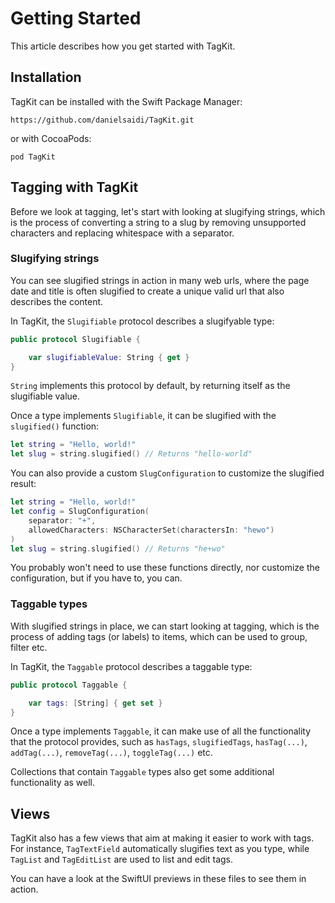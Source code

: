 #  Getting Started

This article describes how you get started with TagKit.


## Installation

TagKit can be installed with the Swift Package Manager:

```
https://github.com/danielsaidi/TagKit.git
``` 

or with CocoaPods:

```
pod TagKit
```

## Tagging with TagKit

Before we look at tagging, let's start with looking at slugifying strings, which is the process of converting a string to a slug by removing unsupported characters and replacing whitespace with a separator.


### Slugifying strings

You can see slugified strings in action in many web urls, where the page date and title is often slugified to create a unique valid url that also describes the content. 

In TagKit, the ``Slugifiable`` protocol describes a slugifyable type:

```swift
public protocol Slugifiable {

    var slugifiableValue: String { get }
}
```

`String` implements this protocol by default, by returning itself as the slugifiable value.

Once a type implements ``Slugifiable``, it can be slugified with the `slugified()` function:

```swift
let string = "Hello, world!"
let slug = string.slugified() // Returns "hello-world"
```

You can also provide a custom ``SlugConfiguration`` to customize the slugified result:

```swift
let string = "Hello, world!"
let config = SlugConfiguration(
    separator: "+",
    allowedCharacters: NSCharacterSet(charactersIn: "hewo")
)
let slug = string.slugified() // Returns "he+wo"
```

You probably won't need to use these functions directly, nor customize the configuration, but if you have to, you can.


### Taggable types

With slugified strings in place, we can start looking at tagging, which is the process of adding tags (or labels) to items, which can be used to group, filter etc.

In TagKit, the ``Taggable`` protocol describes a taggable type:

```swift
public protocol Taggable {

    var tags: [String] { get set }
}
```

Once a type implements ``Taggable``, it can make use of all the functionality that the protocol provides, such as `hasTags`, `slugifiedTags`, `hasTag(...)`, `addTag(...)`, `removeTag(...)`, `toggleTag(...)` etc. 

Collections that contain ``Taggable`` types also get some additional functionality as well.


## Views

TagKit also has a few views that aim at making it easier to work with tags. For instance, ``TagTextField`` automatically slugifies text as you type, while ``TagList`` and ``TagEditList`` are used to list and edit tags.

You can have a look at the SwiftUI previews in these files to see them in action.

